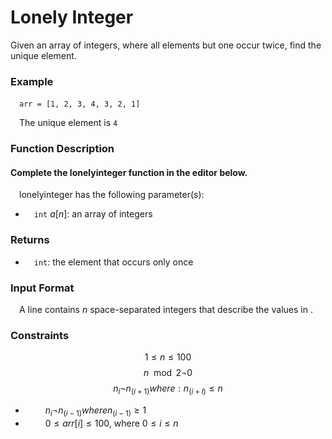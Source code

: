 # Lonely Integer

Given an array of integers, where all elements but one occur twice, find the unique element.

### Example
&emsp;`arr = [1, 2, 3, 4, 3, 2, 1]`

&emsp;The unique element is `4`

### Function Description

#### Complete the lonelyinteger function in the editor below.

&emsp;lonelyinteger has the following parameter(s):

- &emsp;`int` $a[n]$: an array of integers

### Returns
- &emsp;`int`: the element that occurs only once

### Input Format
&emsp;A line contains $n$ space-separated integers that describe the values in .

### Constraints
$$
1 \leq n \leq 100
$$
$$
n \mod 2  \neg  0
$$
$$
n_i  \neg  n_(i+1) 
where: n_(i+l) \leq n
$$
- &emsp;&emsp; $n_i  \neg  n_(i-1) where n_(i-1) \geq 1$
- &emsp;&emsp; $0 \leq arr[i] \leq 100$, where $0 \leq i \leq n$
